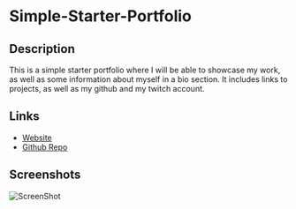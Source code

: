 # Simple-Starter-Portfolio

## Description

This is a simple starter portfolio where I will be able to showcase my work, as well as some information about myself in a bio section. It includes links to projects, as well as my github and my twitch account.

## Links

- [Website](https://ntumminaro.github.io/Module-2-Challenge/)
- [Github Repo](https://github.com/NTumminaro/Module-2-Challenge/)

## Screenshots

![ScreenShot](assets/images/screenshot4.png)
